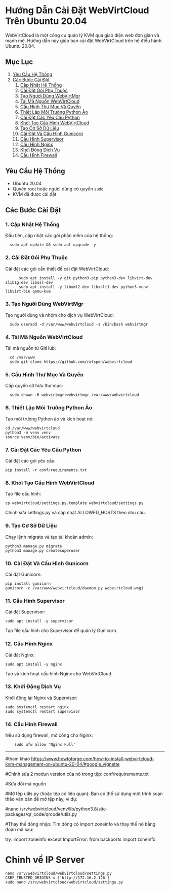# Hướng Dẫn Cài Đặt WebVirtCloud Trên Ubuntu 20.04

WebVirtCloud là một công cụ quản lý KVM qua giao diện web đơn giản và mạnh mẽ. Hướng dẫn này giúp bạn cài đặt WebVirtCloud trên hệ điều hành Ubuntu 20.04.

## Mục Lục
1. [Yêu Cầu Hệ Thống](#yeu-cau-he-thong)
2. [Các Bước Cài Đặt](#cac-buoc-cai-dat)
    1. [Cập Nhật Hệ Thống](#cap-nhat-he-thong)
    2. [Cài Đặt Gói Phụ Thuộc](#cai-dat-goi-phu-thuoc)
    3. [Tạo Người Dùng WebVirtMgr](#tao-nguoi-dung-webvirtmgr)
    4. [Tải Mã Nguồn WebVirtCloud](#tai-ma-nguon-webvirtcloud)
    5. [Cấu Hình Thư Mục Và Quyền](#cau-hinh-thu-muc-va-quyen)
    6. [Thiết Lập Môi Trường Python Ảo](#thiet-lap-moi-truong-python-ao)
    7. [Cài Đặt Các Yêu Cầu Python](#cai-dat-cac-yeu-cau-python)
    8. [Khởi Tạo Cấu Hình WebVirtCloud](#khoi-tao-cau-hinh-webvirtcloud)
    9. [Tạo Cơ Sở Dữ Liệu](#tao-co-so-du-lieu)
    10. [Cài Đặt Và Cấu Hình Gunicorn](#cai-dat-va-cau-hinh-gunicorn)
    11. [Cấu Hình Supervisor](#cau-hinh-supervisor)
    12. [Cấu Hình Nginx](#cau-hinh-nginx)
    13. [Khởi Động Dịch Vụ](#khoi-dong-dich-vu)
    14. [Cấu Hình Firewall](#cau-hinh-firewall)

## Yêu Cầu Hệ Thống
- Ubuntu 20.04
- Quyền root hoặc người dùng có quyền `sudo`
- KVM đã được cài đặt

## Các Bước Cài Đặt

### 1. Cập Nhật Hệ Thống
Đầu tiên, cập nhật các gói phần mềm của hệ thống:

      sudo apt update && sudo apt upgrade -y   
### 2. Cài Đặt Gói Phụ Thuộc
Cài đặt các gói cần thiết để cài đặt WebVirtCloud:
```
      sudo apt install -y git python3-pip python3-dev libvirt-dev zlib1g-dev libssl-dev
      sudo apt install -y libxml2-dev libxslt1-dev python3-venv libvirt-bin qemu-kvm
```
### 3. Tạo Người Dùng WebVirtMgr
Tạo người dùng và nhóm cho dịch vụ WebVirtCloud:

      sudo useradd -d /var/www/webvirtcloud -s /bin/bash webvirtmgr
### 4. Tải Mã Nguồn WebVirtCloud
Tải mã nguồn từ GitHub:

      cd /var/www
      sudo git clone https://github.com/retspen/webvirtcloud
### 5. Cấu Hình Thư Mục Và Quyền
Cấp quyền sở hữu thư mục:

      sudo chown -R webvirtmgr:webvirtmgr /var/www/webvirtcloud
### 6. Thiết Lập Môi Trường Python Ảo
Tạo môi trường Python ảo và kích hoạt nó:

    cd /var/www/webvirtcloud
    python3 -m venv venv
    source venv/bin/activate
### 7. Cài Đặt Các Yêu Cầu Python
Cài đặt các gói yêu cầu:

    pip install -r conf/requirements.txt
### 8. Khởi Tạo Cấu Hình WebVirtCloud
Tạo file cấu hình:

    cp webvirtcloud/settings.py.template webvirtcloud/settings.py
Chỉnh sửa settings.py và cập nhật ALLOWED_HOSTS theo nhu cầu.

### 9. Tạo Cơ Sở Dữ Liệu
Chạy lệnh migrate và tạo tài khoản admin:

    python3 manage.py migrate
    python3 manage.py createsuperuser
### 10. Cài Đặt Và Cấu Hình Gunicorn
Cài đặt Gunicorn:

    pip install gunicorn
    gunicorn -c /var/www/webvirtcloud/daemon.py webvirtcloud.wsgi
### 11. Cấu Hình Supervisor
Cài đặt Supervisor:

    sudo apt install -y supervisor
Tạo file cấu hình cho Supervisor để quản lý Gunicorn.

### 12. Cấu Hình Nginx
Cài đặt Nginx:

    sudo apt install -y nginx
Tạo và kích hoạt cấu hình Nginx cho WebVirtCloud.
### 13. Khởi Động Dịch Vụ
Khởi động lại Nginx và Supervisor:

    sudo systemctl restart nginx
    sudo systemctl restart supervisor
### 14. Cấu Hình Firewall
Nếu sử dụng firewall, mở cổng cho Nginx:
```
    sudo ufw allow 'Nginx Full'
```
-----------------------------------------------------------------------------------
#tham khảo
https://www.howtoforge.com/how-to-install-webvirtcloud-kvm-management-on-ubuntu-20-04/#google_vignette

#Chỉnh sửa 2 modun version của nó trong tệp: conf/requirements.txt

#Sửa đổi mã nguồn

#Mở tệp utils.py (hoặc tệp có liên quan): Bạn có thể sử dụng một trình soạn thảo văn bản để mở tệp này, ví dụ:

#nano /srv/webvirtcloud/venv/lib/python3.8/site-packages/qr_code/qrcode/utils.py

#Thay thế dòng nhập: Tìm dòng có import zoneinfo và thay thế nó bằng đoạn mã sau:

try:
    import zoneinfo
except ImportError:
    from backports import zoneinfo

# Chỉnh về IP Server 
    nano /srv/webvirtcloud/webvirtcloud/settings.py
    CSRF_TRUSTED_ORIGINS = ['http://172.16.2.126']
    sudo nano /srv/webvirtcloud/webvirtcloud/settings.py
